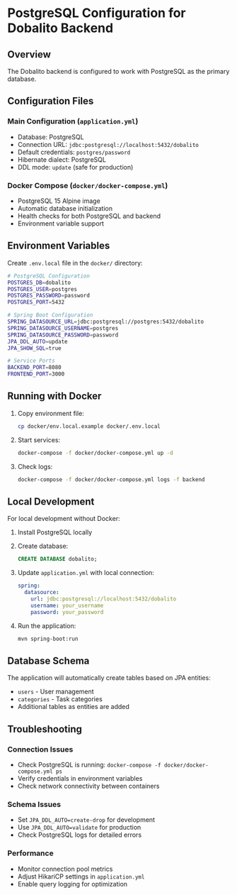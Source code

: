 # PostgreSQL Configuration for Dobalito Backend

## Overview
The Dobalito backend is configured to work with PostgreSQL as the primary database.

## Configuration Files

### Main Configuration (`application.yml`)
- Database: PostgreSQL
- Connection URL: `jdbc:postgresql://localhost:5432/dobalito`
- Default credentials: `postgres/password`
- Hibernate dialect: PostgreSQL
- DDL mode: `update` (safe for production)

### Docker Compose (`docker/docker-compose.yml`)
- PostgreSQL 15 Alpine image
- Automatic database initialization
- Health checks for both PostgreSQL and backend
- Environment variable support

## Environment Variables

Create `.env.local` file in the `docker/` directory:

```bash
# PostgreSQL Configuration
POSTGRES_DB=dobalito
POSTGRES_USER=postgres
POSTGRES_PASSWORD=password
POSTGRES_PORT=5432

# Spring Boot Configuration
SPRING_DATASOURCE_URL=jdbc:postgresql://postgres:5432/dobalito
SPRING_DATASOURCE_USERNAME=postgres
SPRING_DATASOURCE_PASSWORD=password
JPA_DDL_AUTO=update
JPA_SHOW_SQL=true

# Service Ports
BACKEND_PORT=8080
FRONTEND_PORT=3000
```

## Running with Docker

1. Copy environment file:
   ```bash
   cp docker/env.local.example docker/.env.local
   ```

2. Start services:
   ```bash
   docker-compose -f docker/docker-compose.yml up -d
   ```

3. Check logs:
   ```bash
   docker-compose -f docker/docker-compose.yml logs -f backend
   ```

## Local Development

For local development without Docker:

1. Install PostgreSQL locally
2. Create database:
   ```sql
   CREATE DATABASE dobalito;
   ```

3. Update `application.yml` with local connection:
   ```yaml
   spring:
     datasource:
       url: jdbc:postgresql://localhost:5432/dobalito
       username: your_username
       password: your_password
   ```

4. Run the application:
   ```bash
   mvn spring-boot:run
   ```

## Database Schema

The application will automatically create tables based on JPA entities:
- `users` - User management
- `categories` - Task categories
- Additional tables as entities are added

## Troubleshooting

### Connection Issues
- Check PostgreSQL is running: `docker-compose -f docker/docker-compose.yml ps`
- Verify credentials in environment variables
- Check network connectivity between containers

### Schema Issues
- Set `JPA_DDL_AUTO=create-drop` for development
- Use `JPA_DDL_AUTO=validate` for production
- Check PostgreSQL logs for detailed errors

### Performance
- Monitor connection pool metrics
- Adjust HikariCP settings in `application.yml`
- Enable query logging for optimization
